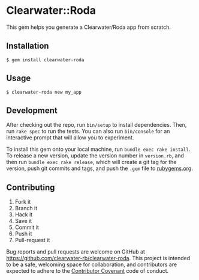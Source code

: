 # Clearwater::Roda

This gem helps you generate a Clearwater/Roda app from scratch.

## Installation

    $ gem install clearwater-roda

## Usage

    $ clearwater-roda new my_app

## Development

After checking out the repo, run `bin/setup` to install dependencies. Then, run `rake spec` to run the tests. You can also run `bin/console` for an interactive prompt that will allow you to experiment.

To install this gem onto your local machine, run `bundle exec rake install`. To release a new version, update the version number in `version.rb`, and then run `bundle exec rake release`, which will create a git tag for the version, push git commits and tags, and push the `.gem` file to [rubygems.org](https://rubygems.org).

## Contributing

1. Fork it
1. Branch it
1. Hack it
1. Save it
1. Commit it
1. Push it
1. Pull-request it

Bug reports and pull requests are welcome on GitHub at https://github.com/clearwater-rb/clearwater-roda. This project is intended to be a safe, welcoming space for collaboration, and contributors are expected to adhere to the [Contributor Covenant](http://contributor-covenant.org) code of conduct.
